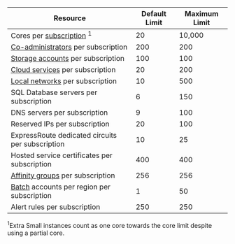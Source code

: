 Resource|Default Limit|Maximum Limit
---|---|---
Cores per [subscription](http://msdn.microsoft.com/library/azure/hh531793.aspx) <sup>1</sup>|20|10,000
[Co-administrators](http://msdn.microsoft.com/library/azure/gg456328.aspx) per subscription|200|200
[Storage accounts](storage-create-storage-account.md) per subscription|100|100
[Cloud services](cloud-services-what-is.md) per subscription|20|200
[Local networks](http://msdn.microsoft.com/library/jj157100.aspx) per subscription|10|500
SQL Database servers per subscription|6|150
DNS servers per subscription|9|100
Reserved IPs per subscription|20|100
ExpressRoute dedicated circuits per subscription|10|25
Hosted service certificates per subscription|400|400
[Affinity groups](../virtual-network/virtual-networks-migrate-to-regional-vnet.md) per subscription|256|256
[Batch](http://azure.microsoft.com/services/batch/) accounts per region per subscription|1|50
Alert rules per subscription|250|250

<sup>1</sup>Extra Small instances count as one core towards the core limit despite using a partial core. 
